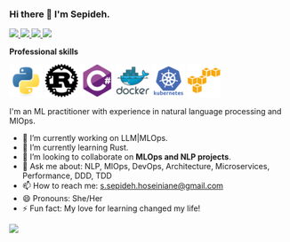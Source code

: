 ### Hi there 👋 I'm Sepideh.
<p align="left">
 <a href="https://linkedin.com/in/sepideh-hosseinian" target="_blank">
  <img src="https://img.icons8.com/fluent/60/000000/linkedin.png" />
 </a>
  
 <a href="https://twitter.com/sepidpy" target="_blank">
  <img src="https://img.icons8.com/fluent/60/000000/twitter.png" />
 </a>
 <a href="https://kaggle.com/sepidehhosseinian" target="_blank">
  <img src="https://img.icons8.com/fluent/60/000000/kaggle.png" />
 </a>
  <a href="https://leetcode.com/sepidehhosseinian" target="_blank">
  <img src="https://img.icons8.com/fluent/60/000000/leetcode.png" />
 </a>
</p>
<p align="left"> 
 <strong>
  Professional skills
  </strong>
</p>

<p align="left"> 
  <img src="https://raw.githubusercontent.com/devicons/devicon/master/icons/python/python-original.svg" alt="python" width="60" height="60" />
  <img src="https://raw.githubusercontent.com/devicons/devicon/master/icons/rust/rust-plain.svg" alt="rust" width="60" height="60" />
  <img src="https://raw.githubusercontent.com/devicons/devicon/master/icons/csharp/csharp-original.svg" alt="csharp" width="60" height="60" />
  <img src="https://raw.githubusercontent.com/devicons/devicon/master/icons/docker/docker-original-wordmark.svg" alt="docker" width="60" height="60" />
  <img src="https://raw.githubusercontent.com/devicons/devicon/master/icons/kubernetes/kubernetes-plain-wordmark.svg" alt="kubernetes" width="60" height="60" />
  <img src="https://raw.githubusercontent.com/devicons/devicon/master/icons/amazonwebservices/amazonwebservices-original.svg" alt="aws" width="60" height="60" />
</p>

I'm an ML practitioner with experience in natural language processing and MlOps.

- 🔭 I’m currently working on LLM|MLOps.
- 🌱 I’m currently learning Rust.
- 👯 I’m looking to collaborate on **MLOps and NLP projects**.
- 💬 Ask me about: NLP, MlOps, DevOps, Architecture, Microservices, Performance, DDD, TDD
- 📫 How to reach me: s.sepideh.hoseiniane@gmail.com
- 😄 Pronouns: She/Her
- ⚡ Fun fact: My love for learning changed my life!

<p align="left">
 <a href="#" alt="Sepideh Hosseinian's github stats">
  <img src="https://github-readme-stats.vercel.app/api?username=SepidehHosseinian&theme=tokyonight&show_icons=true" />
 </a>
</p>

